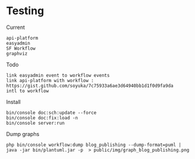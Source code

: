 Testing
=======

Current
````
api-platform
easyadmin
SF Workflow
graphviz
````
Todo

````
link easyadmin event to workflow events
link api-platform with workflow : https://gist.github.com/soyuka/7c75933a6ae3d64940bb1d1f0d9fa9da
intl to workflow
````


Install
````
bin/console doc:sch:update --force
bin/console doc:fix:load -n
bin/console server:run
````

Dump graphs

````
php bin/console workflow:dump blog_publishing --dump-format=puml | java -jar bin/plantuml.jar -p  > public/img/graph_blog_publishing.png
````
